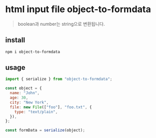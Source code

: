# html input file object-to-formdata

> boolean과 number는 string으로 변환됩니다.

## install

```sh
npm i object-to-formdata
```

## usage

```js
import { serialize } from "object-to-formdata";

const object = {
  name: "John",
  age: 30,
  city: "New York",
  file: new File(["foo"], "foo.txt", {
    type: "text/plain",
  }),
};

const formData = serialize(object);
```
